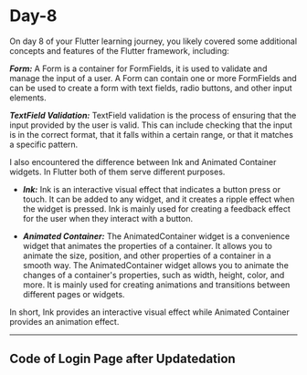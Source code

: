 # Day-8

On day 8 of your Flutter learning journey, you likely covered some additional concepts and features of the Flutter framework, including:

<b><i>Form:</b></i> A Form is a container for FormFields, it is used to validate and manage the input of a user. A Form can contain one or more FormFields 
and can be used to create a form with text fields, radio buttons, and other input elements.

<b><i>TextField Validation:</b></i> TextField validation is the process of ensuring that the input provided by the user is valid. This can include checking 
that the input is in the correct format, that it falls within a certain range, or that it matches a specific pattern.

I also encountered the difference between Ink and Animated Container widgets. 
In Flutter both of them serve different purposes.

* <b><i>Ink:</b></i> Ink is an interactive visual effect that indicates a button press or touch. It can be added to any widget, and it creates a ripple effect when the 
widget is pressed. Ink is mainly used for creating a feedback effect for the user when they interact with a button.

* <b><i>Animated Container:</b></i> The AnimatedContainer widget is a convenience widget that animates the properties of a container. It allows you to animate the size, 
position, and other properties of a container in a smooth way. The AnimatedContainer widget allows you to animate the changes of a container's properties, 
such as width, height, color, and more. It is mainly used for creating animations and transitions between different pages or widgets.

In short, Ink provides an interactive visual effect while Animated Container provides an animation effect.

******

## Code of Login Page after Updatedation

